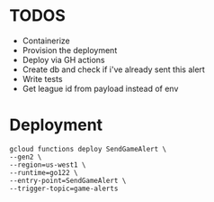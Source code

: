 # TODOS

- Containerize
- Provision the deployment
- Deploy via GH actions
- Create db and check if i've already sent this alert
- Write tests
- Get league id from payload instead of env

# Deployment

```
gcloud functions deploy SendGameAlert \
--gen2 \
--region=us-west1 \
--runtime=go122 \
--entry-point=SendGameAlert \
--trigger-topic=game-alerts
```
